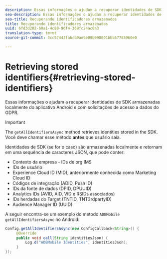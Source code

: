 ```yaml
---
description: Essas informações o ajudam a recuperar identidades de SDK armazenadas localmente do aplicativo Android e com solicitações de acesso a dados do GDPR.
seo-description: Essas informações o ajudam a recuperar identidades de SDK armazenadas localmente do aplicativo Android e com solicitações de acesso a dados do GDPR.
seo-title: Recuperando identificadores armazenados
title: Recuperando identificadores armazenados
uuid: 6fd3d202-b0a1-4c80-96f4-369fc24ac0a3
translation-type: tm+mt
source-git-commit: 3cc97443fabcb9ae9e09b998801bbb57785960e0

---
```



# Retrieving stored identifiers{#retrieving-stored-identifiers}

Essas informações o ajudam a recuperar identidades de SDK armazenadas localmente do aplicativo Android e com solicitações de acesso a dados do GDPR.

>[!IMPORTANT]
>
>The `getAllIdentifiersAsync` method retrieves identities stored in the SDK. Você deve chamar esse método **antes** que usuário saia.

Identidades de SDK (se for o caso) são armazenadas localmente e retornam em uma sequência de caracteres JSON, que pode conter:

* Contexto da empresa - IDs de org IMS
* IDs de usuário
* Experience Cloud ID (MID), anteriormente conhecida como Marketing Cloud ID
* Códigos de integração (ADID, Push ID)
* IDs da fonte de dados (DPID, DPUUID)
* Analytics IDs (AVID, AID, VID e RSIDs associados)
* IDs herdadas do Target (TNTID, TNT3rdpartyID)
* Audience Manager ID (UUID)

A seguir encontra-se um exemplo do método `ADBMobile getAllIdentifiersAsync` no Android:

```java
Config.getAllIdentifiersAsync(new ConfigCallback<String>() { 
     @Override 
     public void call(String identitiesJson) {                 
         Log.d("ADBMobile Identities", identitiesJson); 
     } 
});
```
